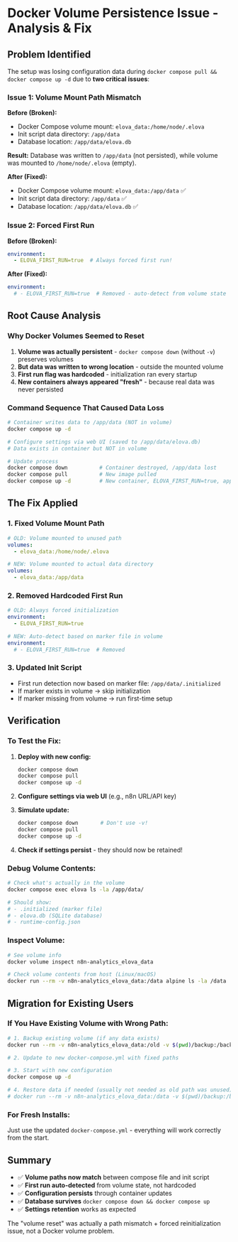 # Docker Volume Persistence Issue - Analysis & Fix

## Problem Identified

The setup was losing configuration data during `docker compose pull && docker compose up -d` due to **two critical issues**:

### Issue 1: Volume Mount Path Mismatch

**Before (Broken):**
- Docker Compose volume mount: `elova_data:/home/node/.elova`
- Init script data directory: `/app/data`
- Database location: `/app/data/elova.db`

**Result:** Database was written to `/app/data` (not persisted), while volume was mounted to `/home/node/.elova` (empty).

**After (Fixed):**
- Docker Compose volume mount: `elova_data:/app/data` ✅
- Init script data directory: `/app/data` ✅
- Database location: `/app/data/elova.db` ✅

### Issue 2: Forced First Run

**Before (Broken):**
```yaml
environment:
  - ELOVA_FIRST_RUN=true  # Always forced first run!
```

**After (Fixed):**
```yaml
environment:
  # - ELOVA_FIRST_RUN=true  # Removed - auto-detect from volume state
```

## Root Cause Analysis

### Why Docker Volumes Seemed to Reset

1. **Volume was actually persistent** - `docker compose down` (without `-v`) preserves volumes
2. **But data was written to wrong location** - outside the mounted volume
3. **First run flag was hardcoded** - initialization ran every startup
4. **New containers always appeared "fresh"** - because real data was never persisted

### Command Sequence That Caused Data Loss

```bash
# Container writes data to /app/data (NOT in volume)
docker compose up -d

# Configure settings via web UI (saved to /app/data/elova.db)
# Data exists in container but NOT in volume

# Update process
docker compose down          # Container destroyed, /app/data lost
docker compose pull          # New image pulled  
docker compose up -d         # New container, ELOVA_FIRST_RUN=true, appears "reset"
```

## The Fix Applied

### 1. Fixed Volume Mount Path
```yaml
# OLD: Volume mounted to unused path
volumes:
  - elova_data:/home/node/.elova

# NEW: Volume mounted to actual data directory  
volumes:
  - elova_data:/app/data
```

### 2. Removed Hardcoded First Run
```yaml
# OLD: Always forced initialization
environment:
  - ELOVA_FIRST_RUN=true

# NEW: Auto-detect based on marker file in volume
environment:
  # - ELOVA_FIRST_RUN=true  # Removed
```

### 3. Updated Init Script
- First run detection now based on marker file: `/app/data/.initialized`
- If marker exists in volume → skip initialization  
- If marker missing from volume → run first-time setup

## Verification

### To Test the Fix:

1. **Deploy with new config:**
   ```bash
   docker compose down
   docker compose pull
   docker compose up -d
   ```

2. **Configure settings via web UI** (e.g., n8n URL/API key)

3. **Simulate update:**
   ```bash
   docker compose down       # Don't use -v!
   docker compose pull  
   docker compose up -d
   ```

4. **Check if settings persist** - they should now be retained!

### Debug Volume Contents:

```bash
# Check what's actually in the volume
docker compose exec elova ls -la /app/data/

# Should show:
# - .initialized (marker file)
# - elova.db (SQLite database)  
# - runtime-config.json
```

### Inspect Volume:

```bash
# See volume info
docker volume inspect n8n-analytics_elova_data

# Check volume contents from host (Linux/macOS)  
docker run --rm -v n8n-analytics_elova_data:/data alpine ls -la /data
```

## Migration for Existing Users

### If You Have Existing Volume with Wrong Path:

```bash
# 1. Backup existing volume (if any data exists)
docker run --rm -v n8n-analytics_elova_data:/old -v $(pwd)/backup:/backup alpine cp -r /old/* /backup/ 2>/dev/null || echo "No data to backup"

# 2. Update to new docker-compose.yml with fixed paths

# 3. Start with new configuration  
docker compose up -d

# 4. Restore data if needed (usually not needed as old path was unused)
# docker run --rm -v n8n-analytics_elova_data:/data -v $(pwd)/backup:/backup alpine cp -r /backup/* /data/ 2>/dev/null || echo "No data to restore"
```

### For Fresh Installs:

Just use the updated `docker-compose.yml` - everything will work correctly from the start.

## Summary

- ✅ **Volume paths now match** between compose file and init script
- ✅ **First run auto-detected** from volume state, not hardcoded  
- ✅ **Configuration persists** through container updates
- ✅ **Database survives** `docker compose down && docker compose up`
- ✅ **Settings retention** works as expected

The "volume reset" was actually a path mismatch + forced reinitialization issue, not a Docker volume problem.